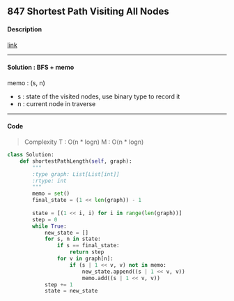 ## 847 Shortest Path Visiting All Nodes

#### Description

[link](https://leetcode.com/problems/shortest-path-visiting-all-nodes/description/)

---

#### Solution : BFS + memo

memo : (s, n)

- s : state of the visited nodes, use binary type to record it
- n : current node in traverse

---

#### Code

> Complexity  T : O(n * logn)   M : O(n * logn)

```python
class Solution:
    def shortestPathLength(self, graph):
        """
        :type graph: List[List[int]]
        :rtype: int
        """
        memo = set()
        final_state = (1 << len(graph)) - 1
        
        state = [(1 << i, i) for i in range(len(graph))]
        step = 0
        while True:
            new_state = []
            for s, n in state:
                if s == final_state:
                    return step
                for v in graph[n]:
                    if (s | 1 << v, v) not in memo:
                        new_state.append((s | 1 << v, v))
                        memo.add((s | 1 << v, v))
            step += 1
            state = new_state
```